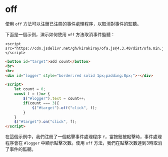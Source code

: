 # off

使用 `off` 方法可以注銷已注冊的事件處理程序，以取消對事件的監聽。

下面是一個示例，演示如何使用 `off` 方法取消事件監聽：

<html-viewer>

```
<script src="https://cdn.jsdelivr.net/gh/kirakiray/ofa.js@4.3.40/dist/ofa.min.js"></script>
```

```html
<button id="target">add count</button>
<br>
<br>
<div id="logger" style="border:red solid 1px;padding:8px;">-</div>

<script>
    let count = 0;
    const f = ()=> {
        $("#logger").text = count++;
        if(count === 3){
            $("#target").off("click", f);
        }
    }
    $("#target").on("click", f);
</script>
```

</html-viewer>

在這個示例中，我們注冊了一個點擊事件處理程序 `f`，當按鈕被點擊時，事件處理程序會在 `#logger` 中顯示點擊次數。使用 `off` 方法，我們在點擊次數達到3時取消了事件的監聽。
